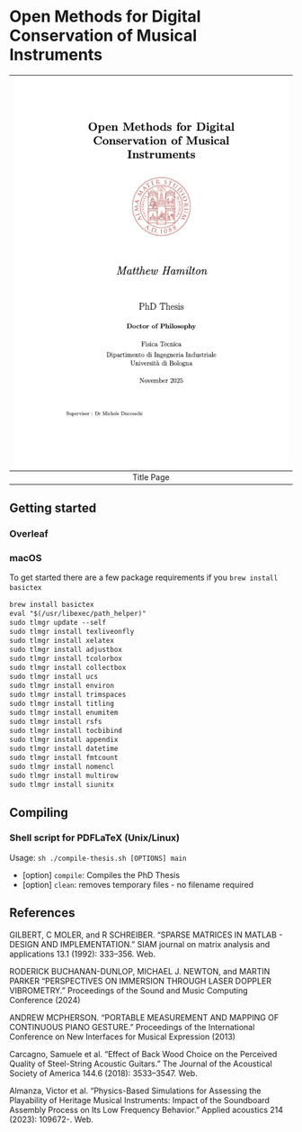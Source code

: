 # Open Methods for Digital Conservation of Musical Instruments

| ![ ](./img/example/title_page.png) |
| :--------------------------------: |
|           Title Page               |

## Getting started

### Overleaf


### macOS

To get started there are a few package requirements if you `brew install basictex`

```
brew install basictex
eval "$(/usr/libexec/path_helper)"
sudo tlmgr update --self
sudo tlmgr install texliveonfly
sudo tlmgr install xelatex
sudo tlmgr install adjustbox
sudo tlmgr install tcolorbox
sudo tlmgr install collectbox
sudo tlmgr install ucs
sudo tlmgr install environ
sudo tlmgr install trimspaces
sudo tlmgr install titling
sudo tlmgr install enumitem
sudo tlmgr install rsfs
sudo tlmgr install tocbibind
sudo tlmgr install appendix
sudo tlmgr install datetime
sudo tlmgr install fmtcount
sudo tlmgr install nomencl
sudo tlmgr install multirow
sudo tlmgr install siunitx
```

## Compiling

###   Shell script for PDFLaTeX (Unix/Linux)

Usage: `sh ./compile-thesis.sh [OPTIONS] main`

- [option]  `compile`: Compiles the PhD Thesis
- [option]  `clean`: removes temporary files - no filename required


## References

GILBERT, C MOLER, and R SCHREIBER. “SPARSE MATRICES IN MATLAB - DESIGN AND IMPLEMENTATION.” SIAM journal on matrix analysis and applications 13.1 (1992): 333–356. Web.

RODERICK BUCHANAN-DUNLOP, MICHAEL J. NEWTON, and MARTIN PARKER  “PERSPECTIVES ON IMMERSION THROUGH LASER DOPPLER VIBROMETRY.”
Proceedings of the Sound and Music Computing Conference (2024)

ANDREW MCPHERSON. “PORTABLE MEASUREMENT AND MAPPING OF CONTINUOUS PIANO GESTURE.” Proceedings of the International Conference on New Interfaces for Musical Expression (2013)

Carcagno, Samuele et al. “Effect of Back Wood Choice on the Perceived Quality of Steel-String Acoustic Guitars.” The Journal of the Acoustical Society of America 144.6 (2018): 3533–3547. Web.

Almanza, Victor et al. “Physics-Based Simulations for Assessing the Playability of Heritage Musical Instruments: Impact of the Soundboard Assembly Process on Its Low Frequency Behavior.” Applied acoustics 214 (2023): 109672-. Web.